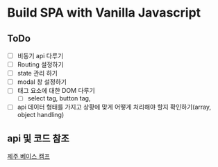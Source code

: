 # Build SPA with Vanilla Javascript

## ToDo

- [ ] 비동기 api 다루기
- [ ] Routing 설정하기
- [ ] state 관리 하기
- [ ] modal 창 설정하기
- [ ] 태그 요소에 대한 DOM 다루기
  - [ ] select tag, button tag,
- [ ] api 데이터 형태를 가지고 상황에 맞게 어떻게 처리해야 할지 확인하기(array, object handling)

## api 및 코드 참조

[제주 베이스 캠프](https://paullabworkspace.notion.site/2022-API-7236e1227d7046e3b047291d730949b9#cea71ecd7c394fcc84b45aa111b7d098)
